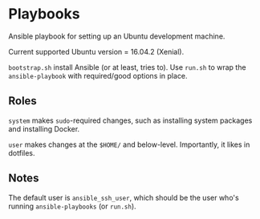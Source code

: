 Playbooks
=========
Ansible playbook for setting up an Ubuntu development machine.

Current supported Ubuntu version = 16.04.2 (Xenial).

`bootstrap.sh` install Ansible (or at least, tries to).
Use `run.sh` to wrap the `ansible-playbook` with required/good options in place.


## Roles
`system` makes `sudo`-required changes, such as installing system packages and
installing Docker.

`user` makes changes at the `$HOME/` and below-level. Importantly, it likes in
dotfiles.

## Notes
The default user is `ansible_ssh_user`, which should be the user who's running
`ansible-playbooks` (or `run.sh`).
